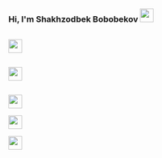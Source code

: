 ### Hi, I'm Shakhzodbek Bobobekov <img src="https://media.giphy.com/media/hvRJCLFzcasrR4ia7z/giphy.gif" width="27px" >
<code> <img src="https://www.freepnglogos.com/uploads/html5-logo-png/html5-logo-html-logo-10.png" width="27px" > </code>

<code> <img src="https://www.yolearnonline.com/img/css.png" width="27px" > </code>


<code> <img src="https://sass-lang.com/assets/img/styleguide/white-e44bed0d.png" width="27px" > </code>
<code> <img src="https://iconape.com/wp-content/png_logo_vector/bootstrap.png" width="27px" > </code>
<code> <img src="https://miro.medium.com/max/512/1*YWazhGyGmNs6K3HZE7lS7Q.png" width="27px" > </code>

